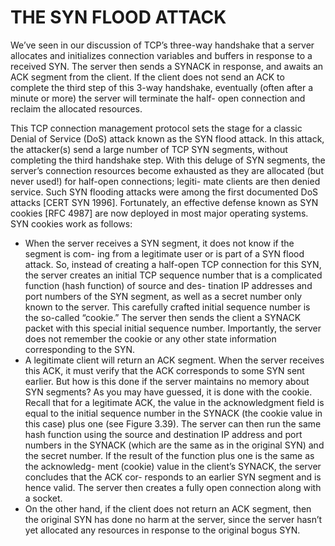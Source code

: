 # THE SYN FLOOD ATTACK

We’ve seen in our discussion of TCP’s three-way handshake that a server allocates and initializes connection variables and buffers in response to a received SYN. The server then sends a SYNACK in response, and awaits an ACK segment from the client. If the client does not send an ACK to complete the third step of this 3-way handshake, eventually \(often after a minute or more\) the server will terminate the half- open connection and reclaim the allocated resources.

This TCP connection management protocol sets the stage for a classic Denial of Service \(DoS\) attack known as the SYN flood attack. In this attack, the attacker\(s\) send a large number of TCP SYN segments, without completing the third handshake step. With this deluge of SYN segments, the server’s connection resources become exhausted as they are allocated \(but never used!\) for half-open connections; legiti- mate clients are then denied service. Such SYN flooding attacks were among the first documented DoS attacks \[CERT SYN 1996\]. Fortunately, an effective defense known as SYN cookies \[RFC 4987\] are now deployed in most major operating systems. SYN cookies work as follows:

* When the server receives a SYN segment, it does not know if the segment is com- ing from a legitimate user or is part of a SYN flood attack. So, instead of creating a half-open TCP connection for this SYN, the server creates an initial TCP sequence number that is a complicated function \(hash function\) of source and des- tination IP addresses and port numbers of the SYN segment, as well as a secret number only known to the server. This carefully crafted initial sequence number is the so-called “cookie.” The server then sends the client a SYNACK packet with this special initial sequence number. Importantly, the server does not remember the cookie or any other state information corresponding to the SYN.
* A legitimate client will return an ACK segment. When the server receives this ACK, it must verify that the ACK corresponds to some SYN sent earlier. But how is this done if the server maintains no memory about SYN segments? As you may have guessed, it is done with the cookie. Recall that for a legitimate ACK, the value in the acknowledgment field is equal to the initial sequence number in the SYNACK \(the cookie value in this case\) plus one \(see Figure 3.39\). The server can then run the same hash function using the source and destination IP address and port numbers in the SYNACK \(which are the same as in the original SYN\) and the secret number. If the result of the function plus one is the same as the acknowledg- ment \(cookie\) value in the client’s SYNACK, the server concludes that the ACK cor- responds to an earlier SYN segment and is hence valid. The server then creates a fully open connection along with a socket.
* On the other hand, if the client does not return an ACK segment, then the original SYN has done no harm at the server, since the server hasn’t yet allocated any resources in response to the original bogus SYN.

